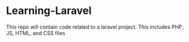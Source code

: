 # Learning-Laravel
This repo will contain code related to a laravel project. This includes PHP, JS, HTML, and CSS files
